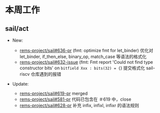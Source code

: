 # 本周工作

## sail/act

- New:
  - [rems-project/sail#636-pr](https://github.com/rems-project/sail/pull/636) (fmt: optimize fmt for let_binder) 优化对 let_binder, if_then_else, binary_op, match_case 等语法的格式化
  - [rems-project/sail#632-issue](https://github.com/rems-project/sail/issues/632) (fmt: Fmt report 'Could not find type constructor bits' on `bitfield Xxx : bits(32) = {`) 提交格式化 sail-riscv 仓库遇到的报错

- Update:
  - [rems-project/sail#619-pr](https://github.com/rems-project/sail/pull/619) merged
  - [rems-project/sail#581-pr](https://github.com/rems-project/sail/pull/581) 代码已包含在 ＃619 中，close
  - [rems-project/sail#628-pr](https://github.com/rems-project/sail/pull/628) 补充 infix, infixl, infixr 的语法规则
